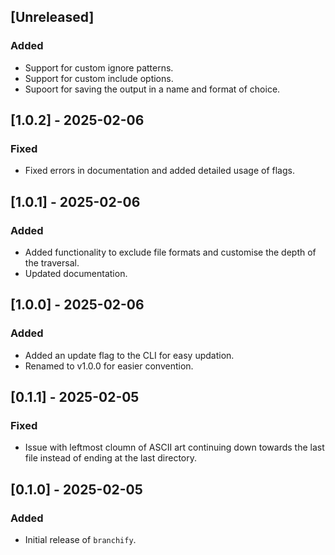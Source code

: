 ## [Unreleased]
### Added
- Support for custom ignore patterns.
- Support for custom include options.
- Supoort for saving the output in a name and format of choice.

## [1.0.2] - 2025-02-06
### Fixed
- Fixed errors in documentation and added detailed usage of flags.

## [1.0.1] - 2025-02-06
### Added
- Added functionality to exclude file formats and customise the depth of the traversal.
- Updated documentation.

## [1.0.0] - 2025-02-06
### Added
- Added an update flag to the CLI for easy updation.
- Renamed to v1.0.0 for easier convention.

## [0.1.1] - 2025-02-05
### Fixed
- Issue with leftmost cloumn of ASCII art continuing down towards the last file instead of ending at the last directory.

## [0.1.0] - 2025-02-05
### Added
- Initial release of `branchify`.